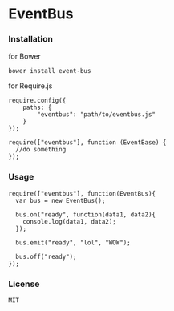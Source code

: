 # EventBus

### Installation

for Bower

    bower install event-bus

for Require.js

    require.config({
        paths: {
            "eventbus": "path/to/eventbus.js"
        }
    });

    require(["eventbus"], function (EventBase) {
      //do something
    });

### Usage

    require(["eventbus"], function(EventBus){
      var bus = new EventBus();

      bus.on("ready", function(data1, data2){
        console.log(data1, data2);
      });

      bus.emit("ready", "lol", "WOW");

      bus.off("ready");
    });

### License
    MIT